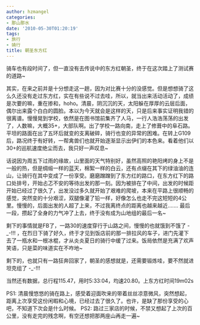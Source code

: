 ```yaml
---
author: hzmangel
categories:
- 那山那水
date: '2010-05-30T01:20:19'
tags:
- 旅行
- 骑行
title: 朝圣东方红
---
```

骑车也有段时间了，但一直没有去传说中的东方红朝圣，终于在这次踏上了测试赛的道路~

其实，在来之前并是十分想走这一趟，因为对比赛十分的没感觉。但是想想骑了这么久还没有走过东方红，实在有些说不过去哇，所以，就当出来活动活动了，成绩是次要的嘛，重在掺和，hoho。<!--more-->清晨，阴沉沉的天，太阳躲在厚厚的云层后面，偶尔出来露个白白的圆脸。本以为今天就会是这样的天，只是后来事实证明我错的很离谱。慢慢晃到学校，依然是在图书馆前集齐了人马，一行人浩浩荡荡的出发了，人数嘛，大概35+，大部队啊。出了学校一路向南，走上了修葺中的阜石路。平坦的路面在出了五环后就变的支离破碎，骑行也变的异常的困难。在转上G109后，路况终于有好转，一帮禽兽们也就开始逐渐显示出伊们的本色来。看着他们以30+的巡航速度绝尘而去，我只好一声叹息~

话说因为周五下过雨的缘故，山里面的天气特别好，虽然高照的艳阳烤的身上不是一般的热，但是绸缎一样的蓝天，棉絮一样的白云，还有点缀在其下的绿油油的连山，让骑行在其中变成了一份享受。磨磨蹭蹭到了东方红的路口，在东方红下的路口处排号，开始忐忑不安的等待出发的那一刻。因为被排在了中间，出发的时候距开始已经过了很久了，出发没过多久就开始了艰难的爬坡，本来在平路上很顺畅的感觉，突然变的十分艰涩，双腿像灌了铅一样，好像怎么也走不完这短短的4公里。慢慢的，后面出发的人超了上来，不过我离终点的距离也越来越近....... 最后一段，攒起了全身的力气冲了上去，终于没有成为山地组的最后一名~

剩下的事情就是FB了，一路30的速度穿行于山路之间，慢慢的也就饿到不饿了 -_-!!! ，在烈日下骑了好久，终于才见到饭店前的那一排拉风的车子，进门先灌下去了一瓶水和一根冰棍，才从炎炎夏日的骑行中缓了过来。饭局依然是充满了欢声笑语，只是菜的味道实在不咋地~

剩下的，也就只有一路狂奔回家了，朝圣的感想就是，还需要锻炼哇，要不然就进坦克组了 -_-!!!

当然还有数据，总行程115.47，用时5:33:04，均速20.80。上东方红时间19m02s

PS1: 清晨慢悠悠的骑在路上，感受着迎面吹来的带着丝丝凉意微风，突然想起，距离上次享受这份闲暇和心境，已经过去了很久了。也许，是缺了那份享受的心吧，不知道下次会是什么时候。
PS2: 路过三家店的时候，不禁又想起了上次的百公里，没有走完的残念啊，有空还想把那两座山再走一遍~